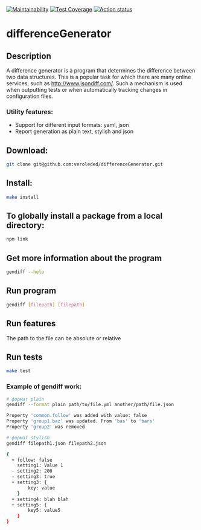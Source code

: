[![Maintainability](https://api.codeclimate.com/v1/badges/844a17bc1201eeaf7e36/maintainability)](https://codeclimate.com/github/veroleded/differenceGenerator/maintainability)
[![Test Coverage](https://api.codeclimate.com/v1/badges/844a17bc1201eeaf7e36/test_coverage)](https://codeclimate.com/github/veroleded/differenceGenerator/test_coverage)
[![Action status](https://github.com/veroleded/differenceGenerator/actions/workflows/main.yml/badge.svg)](https://github.com/veroleded/differenceGenerator/actions)

# differenceGenerator

## Description
  A difference generator is a program that determines the difference between two data structures. This is a popular task for which there are many online services, such as http://www.jsondiff.com/. Such a mechanism is used when outputting tests or when automatically tracking changes in configuration files.
### Utility features:
* Support for different input formats: yaml, json
* Report generation as plain text, stylish and json

## Download:
```bash
git clone git@github.com:veroleded/differenceGenerator.git
```

## Install:
```bash
make install
```

## To globally install a package from a local directory:
```bash
npm link
```

## Get more information about the program
```bash
gendiff --help
```

## Run program
```bash
gendiff [filepath] [filepath]
```

## Run features

The path to the file can be absolute or relative

## Run tests
```bash
make test
```

### Example of gendiff work:
``` bash
# формат plain
gendiff --format plain path/to/file.yml another/path/file.json

Property 'common.follow' was added with value: false
Property 'group1.baz' was updated. From 'bas' to 'bars'
Property 'group2' was removed

# формат stylish
gendiff filepath1.json filepath2.json

{
  + follow: false
    setting1: Value 1
  - setting2: 200
  - setting3: true
  + setting3: {
        key: value
    }
  + setting4: blah blah
  + setting5: {
        key5: value5
    }
}
```

